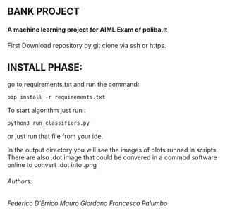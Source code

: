 ## BANK PROJECT
#### A machine learning project for AIML Exam of poliba.it

First Download repository by git clone via ssh or https.

## INSTALL PHASE:

go to requirements.txt and run the command:

```
pip install -r requirements.txt
```
To start algorithm just run :

```
python3 run_classifiers.py
```
or just run that file from your ide.

In the output directory you will see the images of plots runned in scripts.
There are also .dot image that could be convered in a commod software online to convert .dot into .png

###### Authors:
###### Federico D'Errico Mauro Giordano Francesco Palumbo
